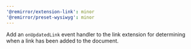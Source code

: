 ```yaml
---
'@remirror/extension-link': minor
'@remirror/preset-wysiwyg': minor
---
```


Add an `onUpdatedLink` event handler to the link extension for determining when a link has been added to the document.
